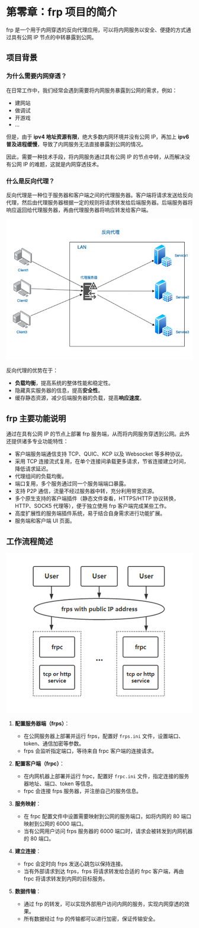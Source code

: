 # 第零章：frp 项目的简介

frp 是一个用于内网穿透的反向代理应用，可以将内网服务以安全、便捷的方式通过具有公网 IP 节点的中转暴露到公网。

## 项目背景

### 为什么需要内网穿透？

在日常工作中，我们经常会遇到需要将内网服务暴露到公网的需求，例如：

- 建网站
- 做调试
- 开游戏
- ...

但是，由于 **ipv4 地址资源有限**，绝大多数内网环境并没有公网 IP，再加上 **ipv6 普及进程缓慢**，导致了内网服务无法直接暴露到公网的情况。

因此，需要一种技术手段，将内网服务通过具有公网 IP 的节点中转，从而解决没有公网 IP 的难题，这就是内网穿透技术。

### 什么是反向代理？

反向代理是一种位于服务器和客户端之间的代理服务器。客户端将请求发送给反向代理，然后由代理服务器根据一定的规则将请求转发给后端服务器。后端服务器将响应返回给代理服务器，再由代理服务器将响应转发给客户端。

![reverse_proxy](assets/reverse_proxy.png)

反向代理的优势在于：

- **负载均衡**，提高系统的整体性能和稳定性。
- 隐藏真实服务器的信息，提高**安全性**。
- 缓存静态资源，减少后端服务器的负载，提高**响应速度**。

## frp 主要功能说明

通过在具有公网 IP 的节点上部署 frp 服务端，从而将内网服务穿透到公网。此外还提供诸多专业功能特性：

- 客户端服务端通信支持 TCP、QUIC、KCP 以及 Websocket 等多种协议。
- 采用 TCP 连接流式复用，在单个连接间承载更多请求，节省连接建立时间，降低请求延迟。
- 代理组间的负载均衡。
- 端口复用，多个服务通过同一个服务端端口暴露。
- 支持 P2P 通信，流量不经过服务器中转，充分利用带宽资源。
- 多个原生支持的客户端插件（静态文件查看，HTTPS/HTTP 协议转换，HTTP、SOCK5 代理等），便于独立使用 frp 客户端完成某些工作。
- 高度扩展性的服务端插件系统，易于结合自身需求进行功能扩展。
- 服务端和客户端 UI 页面。

## 工作流程简述

![architecture](assets/architecture.png)

1. **配置服务器端（frps）**：
    - 在公网服务器上部署并运行 frps，配置好 `frps.ini` 文件，设置端口、token、通信加密等参数。
    - frps 会监听指定端口，等待来自 frpc 客户端的连接请求。

2. **配置客户端（frpc）**：
    - 在内网机器上部署并运行 frpc，配置好 `frpc.ini` 文件，指定连接的服务器地址、端口、token 等信息。
    - frpc 会连接 frps 服务器，并注册自己的服务信息。

3. **服务映射**：
    - 在 frpc 配置文件中设置需要映射到公网的服务端口，如将内网的 80 端口映射到公网的 6000 端口。
    - 当有公网用户访问 frps 服务器的 6000 端口时，请求会被转发到内网机器的 80 端口。

4. **建立连接**：
    - frpc 会定时向 frps 发送心跳包以保持连接。
    - 当有外部请求到达 frps，frps 将请求转发给合适的 frpc 客户端，再由 frpc 将请求转发到内网的目标服务。

5. **数据传输**：
    - 通过 frp 的转发，可以实现外部用户访问内网的服务，实现内网穿透的效果。
    - 所有数据经过 frp 的传输都可以进行加密，保证传输安全。
